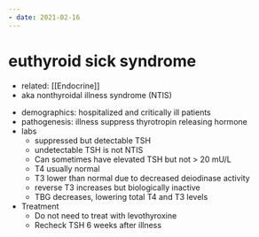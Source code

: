 ```yaml
---
- date: 2021-02-16
---
```


# euthyroid sick syndrome

- related: [[Endocrine]]
- aka nonthyroidal illness syndrome (NTIS)

<!-- euthyroid sick syndrome pt, pathogenesis, labs, rx -->

- demographics: hospitalized and critically ill patients
- pathogenesis: illness suppress thyrotropin releasing hormone
- labs
	- suppressed but detectable TSH
	- undetectable TSH is not NTIS
	- Can sometimes have elevated TSH but not > 20 mU/L
	- T4 usually normal
	- T3 lower than normal due to decreased deiodinase activity
	- reverse T3 increases but biologically inactive
	- TBG decreases, lowering total T4 and T3 levels
- Treatment
	- Do not need to treat with levothyroxine
	- Recheck TSH 6 weeks after illness
